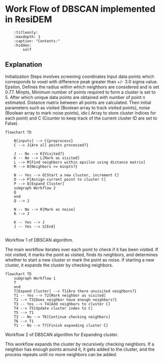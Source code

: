 # Work Flow of DBSCAN implemented in ResiDEM 



```{toctree}
    :titleonly:
    :maxdepth: 1
    :caption: "Contents:"
    :hidden:
        self

```
## Explanation

Initialization Steps involves screening coordinates Input data points which corresponds to voxel with difference peak greater than +/- 3.0 sigma value.
Epsilon, Defines the radius within which neighbors are considered and is set 0.77.
Minpts, Minimum number of points required to form a cluster is set to 5. 
After which unique data points are obtained with number of point n estimated. 
Distance matrix between all points are calculated. Then initial parameters such as 
visited (Boolean array to track visited points), noise (Boolean array to mark noise points), 
idx:( Array to store cluster indices for each point) and 
C (Counter to keep track of the current cluster ID are set to False).



```{mermaid}
flowchart TD
    
    B[inputs] --> C{preprocess}
    C --> J{Are all points processed?}

    J -- No --> K{Visited?}
    K -- No --> L[Mark as visited]
    L --> M[Find neighbors within epsilon using distance matrix]
    M --> N{Neighbors >= minpts?}

    N -- Yes --> O[Start a new cluster, increment C]
    O --> P[Assign current point to cluster C]
    P --> Q[Expand Cluster]
    subgraph Workflow 2
    Q
    end
    Q --> J

    N -- No --> R[Mark as noise]
    R --> J

    K -- Yes --> J
    J -- Yes --> S[End]


```
Workflow 1 of DBSCAN algorithm. 

The main workflow iterates over each point to check if it has been visited.
If not visited, it marks the point as visited, finds its neighbors, and determines whether to start a new cluster or mark the point as noise.
If starting a new cluster, it expands the cluster by checking neighbors.

```{mermaid}
flowchart TD
    subgraph Workflow 1
    T
    end
    T[Expand Cluster] --> T1{Are there unvisited neighbors?}
    T1 -- Yes --> T2[Mark neighbor as visited]
    T2 --> T3{Does neighbor have enough neighbors?}
    T3 -- Yes --> T4[Add neighbors to cluster C]
    T4 --> T5[Update cluster index to C]
    T5 --> T1
    T3 -- No --> T6[Continue checking neighbors]
    T6 --> T1
    T1 -- No --> T7[Finish expanding cluster C]

```

Workflow 2 of DBSCAN algorithm for Expanding cluster.

This workflow expands the cluster by recursively checking neighbors.
If a neighbor has enough points around it, it gets added to the cluster, and the process repeats until no more neighbors can be added.

